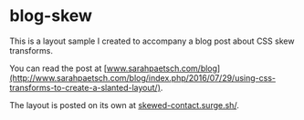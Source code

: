 # blog-skew
This is a layout sample I created to accompany a blog post about CSS skew transforms.

You can read the post at [www.sarahpaetsch.com/blog](http://www.sarahpaetsch.com/blog/index.php/2016/07/29/using-css-transforms-to-create-a-slanted-layout/).

The layout is posted on its own at [skewed-contact.surge.sh/](http://skewed-contact.surge.sh/).
